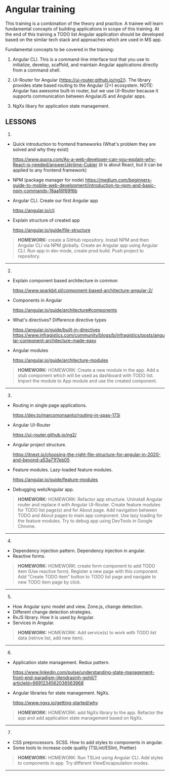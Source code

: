 # Angular training

This training is a combination of the theory and practice. A trainee will learn fundamental concepts of building applications in scope of this training. At the end of this training a TODO list Angular application should be developed based on the similar tech stack and approaches which are used in MS app.

Fundamental concepts to be covered in the training:

1. Angular CLI. This is a command-line interface tool that you use to initialize, develop, scaffold, and maintain Angular applications directly from a command shell.

2. UI-Router for Angular (https://ui-router.github.io/ng2/). The library provides state based routing to the Angular (2+) ecosystem. NOTE: Angular has awesome built-in router, but we use UI-Router because it supports communication between AngularJS and Angular apps.

3. NgXs libary for application state management.


## LESSONS

1. 
  - Quick introduction to frontend frameworks (What's problem they are solved and why they exist)
  
    <https://www.quora.com/As-a-web-developer-can-you-explain-why-React-is-needed/answer/Jérôme-Cukier> (it is about React, but it can be applied to any frontend framework)
  
  - NPM (package manager for node)
   	<https://medium.com/beginners-guide-to-mobile-web-development/introduction-to-npm-and-basic-npm-commands-18aa16f69f6b>
  
  - Angular CLI. Create our first Angular app
  
    <https://angular.io/cli>
  
  - Explain structure of created app
  
    <https://angular.io/guide/file-structure>
  
  
  > **HOMEWORK:** create a GitHub repository. Install NPM and then Angular CLI via NPM globally. Create an Angular app using Angular CLI. Run app in dev mode, create prod build. Push project to repository.

***
  
2.
  - Explain component based architecture in common
  
    <https://www.sparkbit.pl/component-based-architecture-angular-2/>
  
  - Components in Angular
  
    <https://angular.io/guide/architecture#components>
  
  - What's directives? Difference directive types
  
    <https://angular.io/guide/built-in-directives>
    <https://www.infragistics.com/community/blogs/b/infragistics/posts/angular-component-architecture-made-easy>
  
  - Angular modules
  
    <https://angular.io/guide/architecture-modules>
  
  
  > **HOMEWORK:** HOMEWORK: Create a new module in the app. Add a stub component which will be used as dashboard with TODO list. Import the module to App module and use the created component.

***

3. 
  - Routing in single page applications.

    <https://dev.to/marcomonsanto/routing-in-spas-173i>
    
  - Angular UI-Router

    <https://ui-router.github.io/ng2/>

  - Angular project structure.

    <https://itnext.io/choosing-the-right-file-structure-for-angular-in-2020-and-beyond-a53a71f7eb05>
  
  - Feature modules. Lazy-loaded feature modules.

    <https://angular.io/guide/feature-modules>

  - Debugging web/Angular app.
  
  
  > **HOMEWORK:** HOMEWORK: Refactor app structure. Uninstall Angular router and replace it with Angular UI-Router. Create feature modules for TODO list page(s) and for About page. Add navigation between TODO and About pages to main app component. Use lazy loading for the feature modules. Try to debug app using DevTools in Google Chrome.

***

4. 
  - Dependency injection pattern. Dependency injection in angular.
  - Reactive forms.
  
  > **HOMEWORK:** HOMEWORK: create form component to add TODO item (Use reactive form). Register a new page with this component. Add "Create TODO item" button to TODO list page and navigate to new TODO item page by click.

***
  
5.
  - How Angular sync model and view. Zone.js, change detection.
  - Different change detection strategies.
  - RxJS library. How it is used by Angular.
  - Services in Angular.
  
  
  > **HOMEWORK:** HOMEWORK: Add service(s) to work with TODO list data (retrive list, add new item).

***
  
6. 
  - Application state management. Redux pattern.

    <https://www.linkedin.com/pulse/understanding-state-management-front-end-paradigm-jitendrasinh-gohil/?articleId=6691234562036563968>

  - Angular libraries for state management. NgXs.

    <https://www.ngxs.io/getting-started/why>
  
  
  > **HOMEWORK:** HOMEWORK: add NgXs library to the app. Refactor the app and add application state management based on NgXs.
  
***

7.
  - CSS preprocessors. SCSS. How to add styles to components in angular.
  - Some tools to increase code quality (TSLint/ESlint, Prettier)
  
  
  > **HOMEWORK:** HOMEWORK: Run TSLint using Angular CLI. Add styles to components in app. Try different ViewEncapsulation modes.

***
